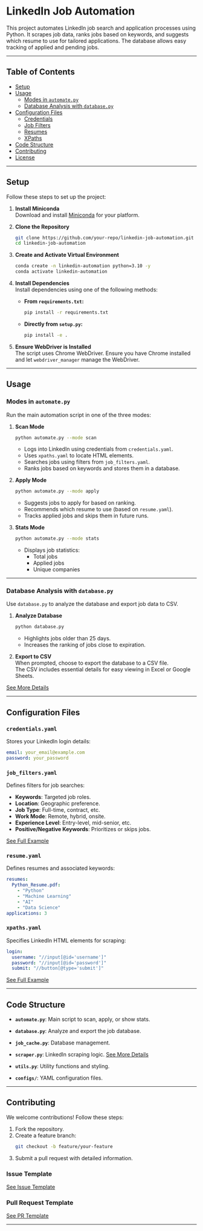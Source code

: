 
# LinkedIn Job Automation

This project automates LinkedIn job search and application processes using Python. It scrapes job data, ranks jobs based on keywords, and suggests which resume to use for tailored applications. The database allows easy tracking of applied and pending jobs.

---

## Table of Contents
- [Setup](#setup)
- [Usage](#usage)
  - [Modes in `automate.py`](#modes-in-automatepy)
  - [Database Analysis with `database.py`](#database-analysis-with-databasepy)
- [Configuration Files](#configuration-files)
  - [Credentials](#credentialsyaml)
  - [Job Filters](#job_filtersyaml)
  - [Resumes](#resumeyaml)
  - [XPaths](#xpathsyaml)
- [Code Structure](#code-structure)
- [Contributing](#contributing)
- [License](#license)

---

## Setup

Follow these steps to set up the project:

1. **Install Miniconda**  
   Download and install [Miniconda](https://docs.anaconda.com/miniconda/install/#quick-command-line-install) for your platform.

2. **Clone the Repository**  
   ```bash
   git clone https://github.com/your-repo/linkedin-job-automation.git
   cd linkedin-job-automation
   ```

3. **Create and Activate Virtual Environment**  
   ```bash
   conda create -n linkedin-automation python=3.10 -y
   conda activate linkedin-automation
   ```

4. **Install Dependencies**  
   Install dependencies using one of the following methods:
   - **From `requirements.txt`:**
     ```bash
     pip install -r requirements.txt
     ```
   - **Directly from `setup.py`:**
     ```bash
     pip install -e .
     ```

5. **Ensure WebDriver is Installed**  
   The script uses Chrome WebDriver. Ensure you have Chrome installed and let `webdriver_manager` manage the WebDriver.

---

## Usage

### Modes in `automate.py`

Run the main automation script in one of the three modes:

1. **Scan Mode**  
   ```bash
   python automate.py --mode scan
   ```
   - Logs into LinkedIn using credentials from `credentials.yaml`.
   - Uses `xpaths.yaml` to locate HTML elements.
   - Searches jobs using filters from `job_filters.yaml`.
   - Ranks jobs based on keywords and stores them in a database.

2. **Apply Mode**  
   ```bash
   python automate.py --mode apply
   ```
   - Suggests jobs to apply for based on ranking.
   - Recommends which resume to use (based on `resume.yaml`).
   - Tracks applied jobs and skips them in future runs.

3. **Stats Mode**  
   ```bash
   python automate.py --mode stats
   ```
   - Displays job statistics:
     - Total jobs
     - Applied jobs
     - Unique companies

---

### Database Analysis with `database.py`

Use `database.py` to analyze the database and export job data to CSV.

1. **Analyze Database**  
   ```bash
   python database.py
   ```
   - Highlights jobs older than 25 days.
   - Increases the ranking of jobs close to expiration.

2. **Export to CSV**  
   When prompted, choose to export the database to a CSV file.  
   The CSV includes essential details for easy viewing in Excel or Google Sheets.

[See More Details](./docs/database.md)

---

## Configuration Files

### `credentials.yaml`
Stores your LinkedIn login details:
```yaml
email: your_email@example.com
password: your_password
```

### `job_filters.yaml`
Defines filters for job searches:
- **Keywords**: Targeted job roles.
- **Location**: Geographic preference.
- **Job Type**: Full-time, contract, etc.
- **Work Mode**: Remote, hybrid, onsite.
- **Experience Level**: Entry-level, mid-senior, etc.
- **Positive/Negative Keywords**: Prioritizes or skips jobs.

[See Full Example](./docs/job_filters.md)

### `resume.yaml`
Defines resumes and associated keywords:
```yaml
resumes:
  Python_Resume.pdf:
    - "Python"
    - "Machine Learning"
    - "AI"
    - "Data Science"
applications: 3
```

### `xpaths.yaml`
Specifies LinkedIn HTML elements for scraping:
```yaml
login:
  username: "//input[@id='username']"
  password: "//input[@id='password']"
  submit: "//button[@type='submit']"
```
[See Full Example](./docs/xpaths.md)

---

## Code Structure

- **`automate.py`**: Main script to scan, apply, or show stats.
- **`database.py`**: Analyze and export the job database.
- **`job_cache.py`**: Database management.
- **`scraper.py`**: LinkedIn scraping logic. [See More Details](./docs/scraper.md)

- **`utils.py`**: Utility functions and styling.
- **`configs/`**: YAML configuration files.

---

## Contributing

We welcome contributions! Follow these steps:
1. Fork the repository.
2. Create a feature branch:
   ```bash
   git checkout -b feature/your-feature
   ```
3. Submit a pull request with detailed information.

### Issue Template
[See Issue Template](./.github/ISSUE_TEMPLATE.md)

### Pull Request Template
[See PR Template](./.github/PULL_REQUEST_TEMPLATE.md)

---

